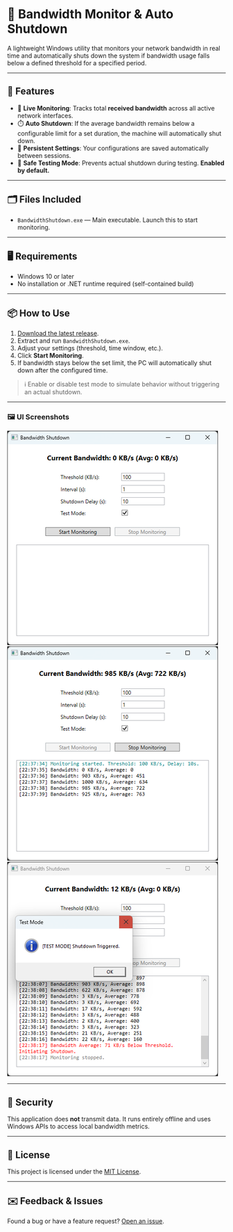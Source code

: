 # 📡 Bandwidth Monitor & Auto Shutdown

A lightweight Windows utility that monitors your network bandwidth in real time and automatically shuts down the system if bandwidth usage falls below a defined threshold for a specified period.

---

## 🚀 Features

- 📶 **Live Monitoring**: Tracks total **received bandwidth** across all active network interfaces.
- ⏱️ **Auto Shutdown**: If the average bandwidth remains below a configurable limit for a set duration, the machine will automatically shut down.
- 💾 **Persistent Settings**: Your configurations are saved automatically between sessions.
- 🧪 **Safe Testing Mode**: Prevents actual shutdown during testing. **Enabled by default.**

---

## 🗂 Files Included

- `BandwidthShutdown.exe` — Main executable. Launch this to start monitoring.

---

## 🖥️ Requirements

- Windows 10 or later
- No installation or .NET runtime required (self-contained build)

---

## 📦 How to Use

1. [Download the latest release](https://github.com/Thoman46/BandwidthShutdownApp/releases).
2. Extract and run `BandwidthShutdown.exe`.
3. Adjust your settings (threshold, time window, etc.).
4. Click **Start Monitoring**.
5. If bandwidth stays below the set limit, the PC will automatically shut down after the configured time.

> ℹ️ Enable or disable test mode to simulate behavior without triggering an actual shutdown.

---
### 🖼️ UI Screenshots
![App Launched](Docs/AppLaunched.png)
![Started Monitoring](Docs/StartedMonitoring.png)
![Shutdown Triggered](Docs/ShutdownTriggered.png)

---
## 🔐 Security

This application does **not** transmit data. It runs entirely offline and uses Windows APIs to access local bandwidth metrics.

---

## 📄 License

This project is licensed under the [MIT License](LICENSE).

---

## ✉️ Feedback & Issues

Found a bug or have a feature request? [Open an issue](https://github.com/Thoman46/BandwidthShutdownApp/issues).
